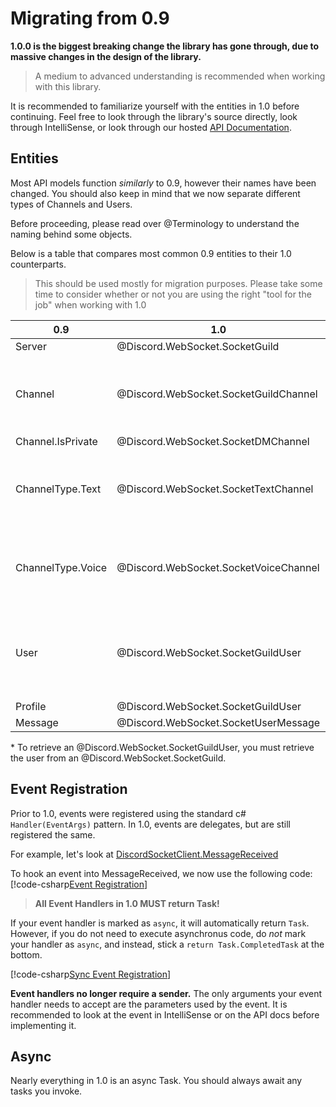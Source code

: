 # Migrating from 0.9

**1.0.0 is the biggest breaking change the library has gone through, due to massive
changes in the design of the library.**

>A medium to advanced understanding is recommended when working with this library.

It is recommended to familiarize yourself with the entities in 1.0 before continuing. 
Feel free to look through the library's source directly, look through IntelliSense, or 
look through our hosted [API Documentation](xref:Discord).

## Entities 

Most API models function _similarly_ to 0.9, however their names have been changed. 
You should also keep in mind that we now separate different types of Channels and Users.

Before proceeding, please read over @Terminology to understand the naming behind some objects.

Below is a table that compares most common 0.9 entities to their 1.0 counterparts.

>This should be used mostly for migration purposes. Please take some time to consider whether
>or not you are using the right "tool for the job" when working with 1.0

| 0.9 | 1.0 | Notice |
| --- | --- | ------ |
| Server | @Discord.WebSocket.SocketGuild |
| Channel | @Discord.WebSocket.SocketGuildChannel | Applies only to channels that are members of a Guild |
| Channel.IsPrivate | @Discord.WebSocket.SocketDMChannel
| ChannelType.Text | @Discord.WebSocket.SocketTextChannel | This applies only to Text Channels in Guilds
| ChannelType.Voice | @Discord.WebSocket.SocketVoiceChannel | This applies only to Voice Channels in Guilds
| User | @Discord.WebSocket.SocketGuildUser | This applies only to users belonging to a Guild*
| Profile | @Discord.WebSocket.SocketGuildUser
| Message | @Discord.WebSocket.SocketUserMessage

\* To retrieve an @Discord.WebSocket.SocketGuildUser, you must retrieve the user from an @Discord.WebSocket.SocketGuild.

## Event Registration

Prior to 1.0, events were registered using the standard c# `Handler(EventArgs)` pattern. In 1.0,
events are delegates, but are still registered the same.

For example, let's look at [DiscordSocketClient.MessageReceived](xref:Discord.WebSocket.DiscordSocketClient#Discord_WebSocket_DiscordSocketClient_MessageReceived)

To hook an event into MessageReceived, we now use the following code:  
[!code-csharp[Event Registration](guides/samples/migrating/event.cs)]

> **All Event Handlers in 1.0 MUST return Task!**

If your event handler is marked as `async`, it will automatically return `Task`. However,
if you do not need to execute asynchronus code, do _not_ mark your handler as `async`, and instead,
stick a `return Task.CompletedTask` at the bottom.

[!code-csharp[Sync Event Registration](guides/samples/migrating/sync_event.cs)]

**Event handlers no longer require a sender.** The only arguments your event handler needs to accept
are the parameters used by the event. It is recommended to look at the event in IntelliSense or on the
API docs before implementing it.

## Async

Nearly everything in 1.0 is an async Task. You should always await any tasks you invoke.
